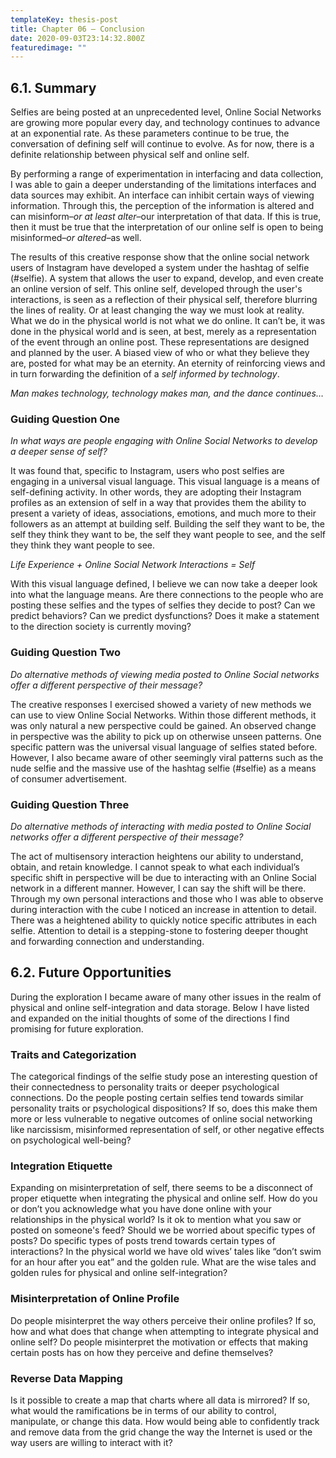 ```yaml
---
templateKey: thesis-post
title: Chapter 06 — Conclusion
date: 2020-09-03T23:14:32.800Z
featuredimage: ""
---
```

## 6.1. Summary

Selfies are being posted at an unprecedented level, Online Social Networks are growing more popular every day, and technology continues to advance at an exponential rate. As these parameters continue to be true, the conversation of defining self will continue to evolve. As for now, there is a definite relationship between physical self and online self. 

By performing a range of experimentation in interfacing and data collection, I was able to gain a deeper understanding of the limitations interfaces and data sources may exhibit. An interface can inhibit certain ways of viewing information. Through this, the perception of the information is altered and can misinform–*or at least alter*–our interpretation of that data. If this is true, then it must be true that the interpretation of our online self is open to being misinformed–*or altered*–as well. 

The results of this creative response show that the online social network users of Instagram have developed a system under the hashtag of selfie (#selfie). A system that allows the user to expand, develop, and even create an online version of self. This online self, developed through the user's interactions, is seen as a reflection of their physical self, therefore blurring the lines of reality. Or at least changing the way we must look at reality. What we do in the physical world is not what we do online. It can’t be, it was done in the physical world and is seen, at best, merely as a representation of the event through an online post. These representations are designed and planned by the user. A biased view of who or what they believe they are, posted for what may be an eternity. An eternity of reinforcing views and in turn forwarding the definition of a *self informed by technology*.

*Man makes technology, technology makes man, and the dance continues…*

### Guiding Question One

*In what ways are people engaging with Online Social Networks to develop a deeper sense of self?* 

It was found that, specific to Instagram, users who post selfies are engaging in a universal visual language. This visual language is a means of self-defining activity. In other words, they are adopting their Instagram profiles as an extension of self in a way that provides them the ability to present a variety of ideas, associations, emotions, and much more to their followers as an attempt at building self. Building the self they want to be, the self they think they want to be, the self they want people to see, and the self they think they want people to see. 

*Life Experience + Online Social Network Interactions = Self* 

With this visual language defined, I believe we can now take a deeper look into what the language means. Are there connections to the people who are posting these selfies and the types of selfies they decide to post? Can we predict behaviors? Can we predict dysfunctions? Does it make a statement to the direction society is currently moving? 

### Guiding Question Two 

*Do alternative methods of viewing media posted to Online Social networks offer a different perspective of their message?*

The creative responses I exercised showed a variety of new methods we can use to view Online Social Networks. Within those different methods, it was only natural a new perspective could be gained. An observed change in perspective was the ability to pick up on otherwise unseen patterns. One specific pattern was the universal visual language of selfies stated before. However, I also became aware of other seemingly viral patterns such as the nude selfie and the massive use of the hashtag selfie (#selfie) as a means of consumer advertisement. 

### Guiding Question Three 

*Do alternative methods of interacting with media posted to Online Social networks offer a different perspective of their message?* 

The act of multisensory interaction heightens our ability to understand, obtain, and retain knowledge. I cannot speak to what each individual’s specific shift in perspective will be due to interacting with an Online Social network in a different manner. However, I can say the shift will be there. Through my own personal interactions and those who I was able to observe during interaction with the cube I noticed an increase in attention to detail. There was a heightened ability to quickly notice specific attributes in each selfie. Attention to detail is a stepping-stone to fostering deeper thought and forwarding connection and understanding. 

## 6.2. Future Opportunities 

During the exploration I became aware of many other issues in the realm of physical and online self-integration and data storage. Below I have listed and expanded on the initial thoughts of some of the directions I find promising for future exploration.

### Traits and Categorization 

The categorical findings of the selfie study pose an interesting question of their connectedness to personality traits or deeper psychological connections. Do the people posting certain selfies tend towards similar personality traits or psychological dispositions? If so, does this make them more or less vulnerable to negative outcomes of online social networking like narcissism, misinformed representation of self, or other negative effects on psychological well-being? 

### Integration Etiquette 

Expanding on misinterpretation of self, there seems to be a disconnect of proper etiquette when integrating the physical and online self. How do you or don’t you acknowledge what you have done online with your relationships in the physical world? Is it ok to mention what you saw or posted on someone's feed? Should we be worried about specific types of posts? Do specific types of posts trend towards certain types of interactions? In the physical world we have old wives’ tales like “don’t swim for an hour after you eat” and the golden rule. What are the wise tales and golden rules for physical and online self-integration? 

### Misinterpretation of Online Profile 

Do people misinterpret the way others perceive their online profiles? If so, how and what does that change when attempting to integrate physical and online self? Do people misinterpret the motivation or effects that making certain posts has on how they perceive and define themselves? 

### Reverse Data Mapping 

Is it possible to create a map that charts where all data is mirrored? If so, what would the ramifications be in terms of our ability to control, manipulate, or change this data. How would being able to confidently track and remove data from the grid change the way the Internet is used or the way users are willing to interact with it?